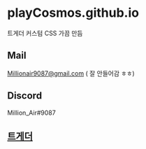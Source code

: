 # playCosmos.github.io
트게더 커스텀 CSS 가끔 만듬

####


## Mail
 Millionair9087@gmail.com ( 잘 안들어감 ㅎㅎ)

## Discord
 Million_Air#9087

## [트게더](https://tgd.kr/million_air)
